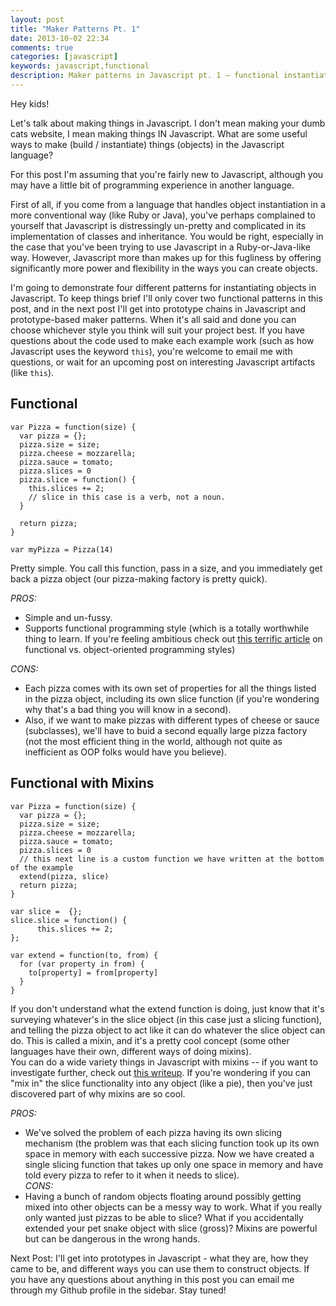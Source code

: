 ```yaml
---
layout: post
title: "Maker Patterns Pt. 1"
date: 2013-10-02 22:34
comments: true
categories: [javascript]
keywords: javascript,functional
description: Maker patterns in Javascript pt. 1 – functional instantiation
---
```


Hey kids!

Let's talk about making things in Javascript.  I don't mean making your dumb cats website, I mean making things IN Javascript.  What are some useful ways to make (build / instantiate) things (objects) in the Javascript language?

For this post I'm assuming that you're fairly new to Javascript, although you may have a little bit of programming experience in another language.

First of all, if you come from a language that handles object instantiation in a more conventional way (like Ruby or Java), you've perhaps complained to yourself that Javascript is distressingly un-pretty and complicated in its implementation of classes and inheritance.  You would be right, especially in the case that you've been trying to use Javascript in a Ruby-or-Java-like way.  However, Javascript more than makes up for this fugliness by offering significantly more power and flexibility in the ways you can create objects.

I'm going to demonstrate four different patterns for instantiating objects in Javascript. To keep things brief I'll only cover two functional patterns in this post, and in the next post I'll get into prototype chains in Javascript and prototype-based maker patterns. When it's all said and done you can choose whichever style you think will suit your project best.  If you have questions about the code used to make each example work (such as how Javascript uses the keyword `this`), you're welcome to email me with questions, or wait for an upcoming post on interesting Javascript artifacts (like `this`).

Functional
----------

    var Pizza = function(size) {
      var pizza = {};
      pizza.size = size;
      pizza.cheese = mozzarella;
      pizza.sauce = tomato;
      pizza.slices = 0
      pizza.slice = function() {
        this.slices += 2;
        // slice in this case is a verb, not a noun.
      }

      return pizza;
    }

    var myPizza = Pizza(14)

Pretty simple.  You call this function, pass in a size, and you immediately get back a pizza object (our pizza-making factory is pretty quick).

*PROS:* <br>
-   Simple and un-fussy. <br>
-   Supports functional programming style (which is a totally worthwhile thing to learn. If you're feeling ambitious check out [this terrific article](http://msdn.microsoft.com/en-us/magazine/gg476048.aspx) on functional vs. object-oriented programming styles)

*CONS:* <br>
- Each pizza comes with its own set of properties for all the things listed in the pizza object, including its own slice function (if you're wondering why that's a bad thing you will know in a second). <br>
- Also, if we want to make pizzas with different types of cheese or sauce (subclasses), we'll have to buid a second equally large pizza factory (not the most efficient thing in the world, although not quite as inefficient as OOP folks would have you believe).

Functional with Mixins
----------------------

    var Pizza = function(size) {
      var pizza = {};
      pizza.size = size;
      pizza.cheese = mozzarella;
      pizza.sauce = tomato;
      pizza.slices = 0
      // this next line is a custom function we have written at the bottom of the example
      extend(pizza, slice)
      return pizza;
    }

    var slice =  {};
    slice.slice = function() {
          this.slices += 2;
    };

    var extend = function(to, from) {
      for (var property in from) {
        to[property] = from[property]
      }
    }

If you don't understand what the extend function is doing, just know that it's surveying whatever's in the slice object (in this case just a slicing function), and telling the pizza object to act like it can do whatever the slice object can do. This is called a mixin, and it's a pretty cool concept (some other languages have their own, different ways of doing mixins). <br>
You can do a wide variety things in Javascript with mixins -- if you want to investigate further, check out [this writeup](http://javascriptweblog.wordpress.com/2011/05/31/a-fresh-look-at-javascript-mixins/). If you're wondering if you can "mix in" the slice functionality into any object (like a pie), then you've just discovered part of why mixins are so cool.

*PROS:* <br>
- We've solved the problem of each pizza having its own slicing mechanism (the problem was that each slicing function took up its own space in memory with each successive pizza. Now we have created a single slicing function that takes up only one space in memory and have told every pizza to refer to it when it needs to slice). <br/>
*CONS:* <br> 
- Having a bunch of random objects floating around possibly getting mixed into other objects can be a messy way to work. What if you really only wanted just pizzas to be able to slice? What if you accidentally extended your pet snake object with slice (gross)? Mixins are powerful but can be dangerous in the wrong hands.


Next Post:
I'll get into prototypes in Javascript - what they are, how they came to be, and different ways you can use them to construct objects.  If you have any questions about anything in this post you can email me through my Github profile in the sidebar. Stay tuned!

